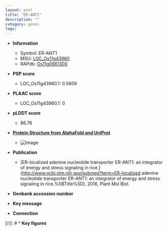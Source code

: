 ```yaml
---
layout: post
title: "ER-ANT1"
description: ""
category: genes
tags: 
---
```


* **Information**  
    + Symbol: ER-ANT1  
    + MSU: [LOC_Os11g43960](http://rice.plantbiology.msu.edu/cgi-bin/ORF_infopage.cgi?orf=LOC_Os11g43960)  
    + RAPdb: [Os11g0661300](http://rapdb.dna.affrc.go.jp/viewer/gbrowse_details/irgsp1?name=Os11g0661300)  

* **PSP score**  
    + LOC_Os11g43960.1: 0.5809 

* **PLAAC score**  
    + LOC_Os11g43960.1: 0 

* **pLDDT score**
    + 86.76

* **[Protein Structure from AlphaFold and UniProt](https://www.uniprot.org/uniprotkb/Q2R030/entry#structure)**
    + ![image](https://ricepsp.github.io/images/Q2/AF-Q2R030-F1.png)

* **Publication**  
    + [ER-localized adenine nucleotide transporter ER-ANT1: an integrator of energy and stress signaling in rice.](http://www.ncbi.nlm.nih.gov/pubmed?term=ER-localized adenine nucleotide transporter ER-ANT1: an integrator of energy and stress signaling in rice.%5BTitle%5D), 2016, Plant Mol Biol.

* **Genbank accession number**  

* **Key message**  

* **Connection**  

[//]: # * **Key figures**  


